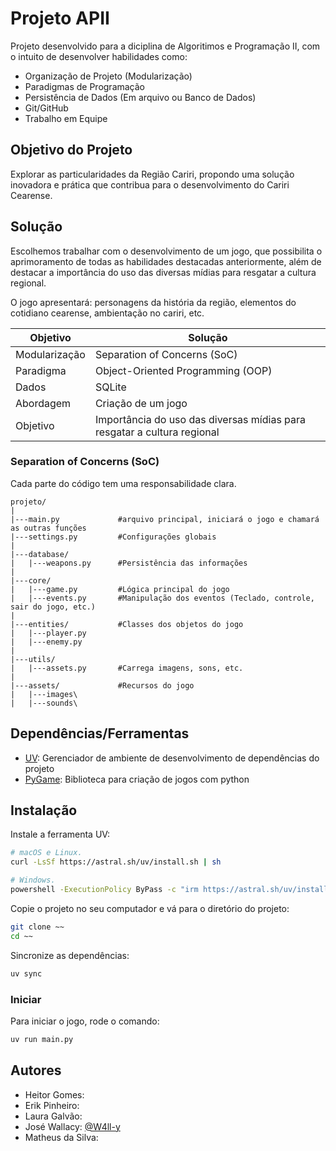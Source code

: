 # Projeto APII

Projeto desenvolvido para a diciplina de Algoritimos e Programação II, com o intuito de desenvolver habilidades como:
* Organização de Projeto (Modularização)
* Paradigmas de Programação
* Persistência de Dados (Em arquivo ou Banco de Dados)
* Git/GitHub
* Trabalho em Equipe

## Objetivo do Projeto

Explorar as particularidades da Região Cariri, propondo uma solução inovadora e prática que contribua para o desenvolvimento do Cariri Cearense.

## Solução

Escolhemos trabalhar com o desenvolvimento de um jogo, que possibilita o aprimoramento de todas as habilidades destacadas anteriormente, além de destacar a importância do uso das diversas mídias para resgatar a cultura regional.

O jogo apresentará: personagens da história da região, elementos do cotidiano cearense, ambientação no cariri, etc.

| Objetivo  | Solução |
| ------------- | ------------- |
| Modularização  | Separation of Concerns (SoC)  |
| Paradigma  | Object-Oriented Programming (OOP)  |
| Dados  | SQLite  |
| Abordagem  | Criação de um jogo  |
| Objetivo  | Importância do uso das diversas mídias para resgatar a cultura regional  |

### Separation of Concerns (SoC)

Cada parte do código tem uma responsabilidade clara.

```
projeto/
|
|---main.py             #arquivo principal, iniciará o jogo e chamará as outras funções
|---settings.py         #Configurações globais
|
|---database/
|   |---weapons.py      #Persistência das informações
|
|---core/
|   |---game.py         #Lógica principal do jogo
|   |---events.py       #Manipulação dos eventos (Teclado, controle, sair do jogo, etc.)
|
|---entities/           #Classes dos objetos do jogo
|   |---player.py
|   |---enemy.py
|
|---utils/
|   |---assets.py       #Carrega imagens, sons, etc.
|
|---assets/             #Recursos do jogo
|   |---images\
|   |---sounds\
```

## Dependências/Ferramentas

- [UV](https://github.com/astral-sh/uv): Gerenciador de ambiente de desenvolvimento de dependências do projeto
- [PyGame](https://www.pygame.org): Biblioteca para criação de jogos com python

## Instalação

Instale a ferramenta UV:

```bash
# macOS e Linux.
curl -LsSf https://astral.sh/uv/install.sh | sh
```

```bash
# Windows.
powershell -ExecutionPolicy ByPass -c "irm https://astral.sh/uv/install.ps1 | iex"
```

Copie o projeto no seu computador e vá para o diretório do projeto:

```bash
git clone ~~
cd ~~
```

Sincronize as dependências:

```bash
uv sync
```

### Iniciar

Para iniciar o jogo, rode o comando:

```bash
uv run main.py
```


## Autores

- Heitor Gomes: 
- Erik Pinheiro: 
- Laura Galvão: 
- José Wallacy: [@W4ll-y](https://github.com/w4ll-y)
- Matheus da Silva: 